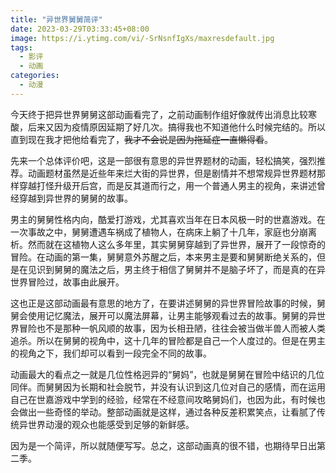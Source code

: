 ```yaml
---
title: "异世界舅舅简评"
date: 2023-03-29T03:33:45+08:00
image: https://i.ytimg.com/vi/-SrNsnfIgXs/maxresdefault.jpg
tags:
  - 影评
  - 动画
categories:
  - 动漫
---
```


今天终于把异世界舅舅这部动画看完了，之前动画制作组好像就传出消息比较寒酸，后来又因为疫情原因延期了好几次。搞得我也不知道他什么时候完结的。所以直到现在我才把他给看完了，~~我才不会说是因为拖延症一直懒得看~~。

先来一个总体评价吧，这是一部很有意思的异世界题材的动画，轻松搞笑，强烈推荐。动画题材虽然是近些年来烂大街的异世界，但是剧情并不想常规异世界题材那样穿越打怪升级开后宫，而是反其道而行之，用一个普通人男主的视角，来讲述曾经穿越到异世界的舅舅的故事。

男主的舅舅性格内向，酷爱打游戏，尤其喜欢当年在日本风极一时的世嘉游戏。在一次事故之中，舅舅遭遇车祸成了植物人，在病床上躺了十几年，家庭也分崩离析。然而就在这植物人这么多年里，其实舅舅穿越到了异世界，展开了一段惊奇的冒险。在动画的第一集，舅舅意外苏醒之后，本来男主是要和舅舅断绝关系的，但是在见识到舅舅的魔法之后，男主终于相信了舅舅并不是脑子坏了，而是真的在异世界冒险过，故事由此展开。

这也正是这部动画最有意思的地方了，在要讲述舅舅的异世界冒险故事的时候，舅舅会使用记忆魔法，展开可以魔法屏幕，让男主能够观看过去的故事。舅舅的异世界冒险也不是那种一帆风顺的故事，因为长相丑陋，往往会被当做半兽人而被人类追杀。所以在舅舅的视角中，这十几年的冒险都是自己一个人度过的。但是在男主的视角之下，我们却可以看到一段完全不同的故事。

动画最大的看点之一就是几位性格迥异的“舅妈”，也就是舅舅在冒险中结识的几位同伴。而舅舅因为长期和社会脱节，并没有认识到这几位对自己的感情，而在运用自己在世嘉游戏中学到的经验，经常在不经意间攻略舅妈们，也因为此，有时候也会做出一些奇怪的举动。整部动画就是这样，通过各种反差积累笑点，让看腻了传统异世界动漫的观众也能感受到足够的新鲜感。

因为是一个简评，所以就随便写写。总之，这部动画真的很不错，也期待早日出第二季。
